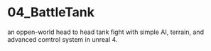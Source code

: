 # 04_BattleTank
an oppen-world head to head tank fight with simple AI, terrain, and advanced comtrol system in unreal 4.
